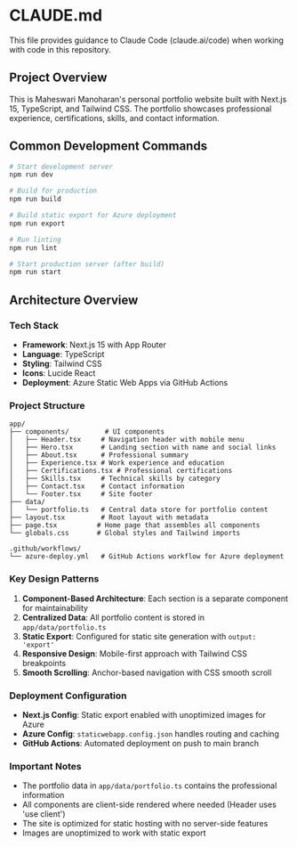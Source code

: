 # CLAUDE.md

This file provides guidance to Claude Code (claude.ai/code) when working with code in this repository.

## Project Overview

This is Maheswari Manoharan's personal portfolio website built with Next.js 15, TypeScript, and Tailwind CSS. The portfolio showcases professional experience, certifications, skills, and contact information.

## Common Development Commands

```bash
# Start development server
npm run dev

# Build for production
npm run build

# Build static export for Azure deployment
npm run export

# Run linting
npm run lint

# Start production server (after build)
npm run start
```

## Architecture Overview

### Tech Stack
- **Framework**: Next.js 15 with App Router
- **Language**: TypeScript
- **Styling**: Tailwind CSS
- **Icons**: Lucide React
- **Deployment**: Azure Static Web Apps via GitHub Actions

### Project Structure
```
app/
├── components/         # UI components
│   ├── Header.tsx     # Navigation header with mobile menu
│   ├── Hero.tsx       # Landing section with name and social links
│   ├── About.tsx      # Professional summary
│   ├── Experience.tsx # Work experience and education
│   ├── Certifications.tsx # Professional certifications
│   ├── Skills.tsx     # Technical skills by category
│   ├── Contact.tsx    # Contact information
│   └── Footer.tsx     # Site footer
├── data/
│   └── portfolio.ts   # Central data store for portfolio content
├── layout.tsx         # Root layout with metadata
├── page.tsx          # Home page that assembles all components
└── globals.css       # Global styles and Tailwind imports

.github/workflows/
└── azure-deploy.yml   # GitHub Actions workflow for Azure deployment
```

### Key Design Patterns

1. **Component-Based Architecture**: Each section is a separate component for maintainability
2. **Centralized Data**: All portfolio content is stored in `app/data/portfolio.ts`
3. **Static Export**: Configured for static site generation with `output: 'export'`
4. **Responsive Design**: Mobile-first approach with Tailwind CSS breakpoints
5. **Smooth Scrolling**: Anchor-based navigation with CSS smooth scroll

### Deployment Configuration

- **Next.js Config**: Static export enabled with unoptimized images for Azure
- **Azure Config**: `staticwebapp.config.json` handles routing and caching
- **GitHub Actions**: Automated deployment on push to main branch

### Important Notes

- The portfolio data in `app/data/portfolio.ts` contains the professional information
- All components are client-side rendered where needed (Header uses 'use client')
- The site is optimized for static hosting with no server-side features
- Images are unoptimized to work with static export